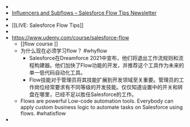 -
- [Influencers and Subflows – Salesforce Flow Tips Newsletter](https://salesforcebreak.com/2022/01/23/influencers-and-subflows-salesforce-flow-tips-newsletter/)
-
- [[LIVE: Salesforce Flow Tips]]
-
- https://www.udemy.com/course/salesforce-flow
	- [[flow course ]]
	- 为什么现在必须学习flow？ #whyflow
		- Salesforce在Dreamforce 2021中宣布，他们将退出工作流规则和流程构建器。他们加快了Flow功能的开发，并推荐这个工具作为未来的单一低代码自动化工具。
		- Flow技能对于管理员将其技能扩展到开发领域至关重要。管理员的工作岗位经常要求有不同等级的开发技能。仅仅知道设置中的开关和转盘在哪里，已经不足以胜任Salesforce的工作。
	- Flows are powerful Low-code automation tools. Everybody can apply custom business logic to automate tasks on Salesforce using flows. #whatisflow
-